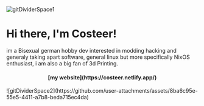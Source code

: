 ![gitDividerSpace1](https://github.com/user-attachments/assets/789e4c6d-6391-488f-95de-ddace3dfd296)


# Hi there, I'm Costeer!
im a Bisexual german hobby dev interested in modding hacking and generaly taking apart software, general linux but more specifically NixOS enthusiast, i am also a big fan of 3d Printing.

<div align="center">
<h4> [my website](https://costeer.netlify.app/) </h4>
</div>
![gitDividerSpace2](https://github.com/user-attachments/assets/8ba6c95e-55e5-4411-a7b8-beda715ec4da)
